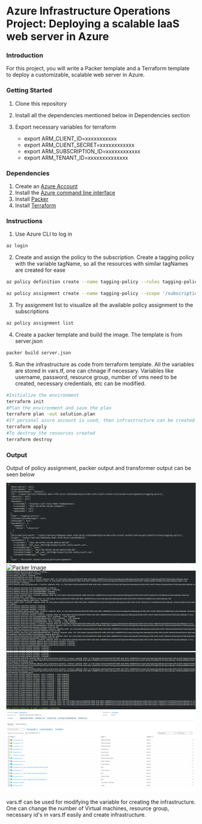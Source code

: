 # Azure Infrastructure Operations Project: Deploying a scalable IaaS web server in Azure

### Introduction
For this project, you will write a Packer template and a Terraform template to deploy a customizable, scalable web server in Azure.

### Getting Started
1. Clone this repository

2. Install all the dependencies mentioned below in Dependencies section

3. Export necessary variables for terraform
   * export ARM_CLIENT_ID=xxxxxxxxxxx
   * export ARM_CLIENT_SECRET=xxxxxxxxxxxx
   * export ARM_SUBSCRIPTION_ID=xxxxxxxxxxxx
   * export ARM_TENANT_ID=xxxxxxxxxxxxxx

### Dependencies
1. Create an [Azure Account](https://portal.azure.com) 
2. Install the [Azure command line interface](https://docs.microsoft.com/en-us/cli/azure/install-azure-cli?view=azure-cli-latest)
3. Install [Packer](https://www.packer.io/downloads)
4. Install [Terraform](https://www.terraform.io/downloads.html)

### Instructions
1. Use Azure CLI to log in
``` bash
az login
```

2. Create and assign the policy to the subscription. Create a tagging policy with the variable tagName, so all the resources with similar tagNames are created for ease
``` bash
az policy definition create --name tagging-policy --rules tagging-policy.rules.json --params tagging-policy.params.json
```

``` bash
az policy assignment create --name tagging-policy --scope '/subscriptions/xxxxxxxx-xxxx-xxxx-xxxx-xxxxxxxxxxxx' --policy tagging-policy -p "{ \"tagName\": {\"value\": \"resources\"}}"'
```

3. Try assignment list to visualize all the available policy assignment to the subscriptions
``` bash
az policy assignment list
```

4. Create a packer template and build the image. The template is from server.json
``` bash
packer build server.json
```

5. Run the infrastructure as code from terraform template. All the variables are stored in vars.tf, one can chnage if necessary. Variables like username, password, resource group, number of vms need to be created, necessary credentials, etc can be modified.
``` bash
#Initialize the environment
terraform init
#Plan the environment and save the plan
terraform plan -out solution.plan 
#If personal azure account is used, then infrastructure can be created
terraform apply
#To destroy the resources created
terraform destroy
```

### Output
Output of policy assignment, packer output and transformer output can be seen below

![Tagging-Policy](Tagging-Policy.png)
![Packer Image](packer_image.png)
![Terraform Output in CLI](TerraformApply1.png)
![Terraform Output in CLI](TerraformApply2.png)
![Terraform Output in Portal](TerraformApplyPortal.png)

vars.tf can be used for modifying the variable for creating the infrastructure. One can change the number of Virtual machines, resource group, necessary id's in vars.tf easily and create infrastructure. 